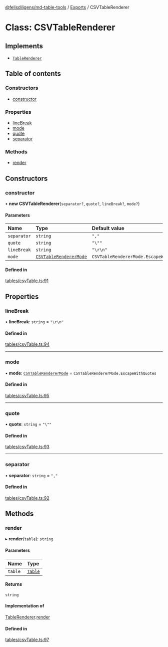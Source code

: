 [@felisdiligens/md-table-tools](../README.md) / [Exports](../modules.md) / CSVTableRenderer

# Class: CSVTableRenderer

## Implements

- [`TableRenderer`](../interfaces/TableRenderer.md)

## Table of contents

### Constructors

- [constructor](CSVTableRenderer.md#constructor)

### Properties

- [lineBreak](CSVTableRenderer.md#linebreak)
- [mode](CSVTableRenderer.md#mode)
- [quote](CSVTableRenderer.md#quote)
- [separator](CSVTableRenderer.md#separator)

### Methods

- [render](CSVTableRenderer.md#render)

## Constructors

### constructor

• **new CSVTableRenderer**(`separator?`, `quote?`, `lineBreak?`, `mode?`)

#### Parameters

| Name | Type | Default value |
| :------ | :------ | :------ |
| `separator` | `string` | `","` |
| `quote` | `string` | `"\""` |
| `lineBreak` | `string` | `"\r\n"` |
| `mode` | [`CSVTableRendererMode`](../enums/CSVTableRendererMode.md) | `CSVTableRendererMode.EscapeWithQuotes` |

#### Defined in

[tables/csvTable.ts:91](https://github.com/FelisDiligens/md-table-tools/blob/e0dc98a/src/tables/csvTable.ts#L91)

## Properties

### lineBreak

• **lineBreak**: `string` = `"\r\n"`

#### Defined in

[tables/csvTable.ts:94](https://github.com/FelisDiligens/md-table-tools/blob/e0dc98a/src/tables/csvTable.ts#L94)

___

### mode

• **mode**: [`CSVTableRendererMode`](../enums/CSVTableRendererMode.md) = `CSVTableRendererMode.EscapeWithQuotes`

#### Defined in

[tables/csvTable.ts:95](https://github.com/FelisDiligens/md-table-tools/blob/e0dc98a/src/tables/csvTable.ts#L95)

___

### quote

• **quote**: `string` = `"\""`

#### Defined in

[tables/csvTable.ts:93](https://github.com/FelisDiligens/md-table-tools/blob/e0dc98a/src/tables/csvTable.ts#L93)

___

### separator

• **separator**: `string` = `","`

#### Defined in

[tables/csvTable.ts:92](https://github.com/FelisDiligens/md-table-tools/blob/e0dc98a/src/tables/csvTable.ts#L92)

## Methods

### render

▸ **render**(`table`): `string`

#### Parameters

| Name | Type |
| :------ | :------ |
| `table` | [`Table`](Table.md) |

#### Returns

`string`

#### Implementation of

[TableRenderer](../interfaces/TableRenderer.md).[render](../interfaces/TableRenderer.md#render)

#### Defined in

[tables/csvTable.ts:97](https://github.com/FelisDiligens/md-table-tools/blob/e0dc98a/src/tables/csvTable.ts#L97)
